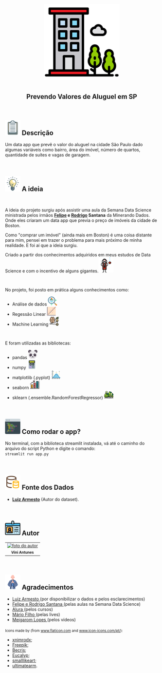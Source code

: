 <p align="center">
  <img src="Previsao_valor_aluguel/images/icone_apartamento.svg" float="center" width=250px/>
</p>
    
<h1 align="center">
  <h2 align="center"><strong align="center">Prevendo Valores de Aluguel em SP</strong></h2>
</h1>

<br>

<h2><img src="Previsao_valor_aluguel/images/descricao.svg" width=50px/> Descrição </h2>

<p>
  Um data app que prevê o valor do aluguel na cidade São Paulo dado algumas variáveis como bairro, área do imóvel, número de quartos, quantidade de suítes e vagas de garagem.
</p>

<br>

<h2><img src="Previsao_valor_aluguel/images/ideia.svg" width=50px/> A ideia </h2>
<p align="center" >
  
</p>

<br>

<p>
  A ideia do projeto surgiu após assistir uma aula da Semana Data Science ministrada pelos irmãos <strong><a href="https://www.linkedin.com/in/felipe-santana-b5515a22/">Felipe</a> e <a href="https://www.linkedin.com/in/rodrigo-santana-ferreira-0ab041128/">Rodrigo</a> Santana</strong> da <a haref="https://minerandodados.com.br/">Minerando Dados</a>. Onde eles criaram um data app que previa o preço de imóveis da cidade de Boston.
</p>

<p>Como "comprar um imóvel" (ainda mais em Boston) é uma coisa distante para mim, pensei em trazer o problema para mais próximo de minha realidade. E foi aí que a ideia surgiu.</p>

<p>
  Criado a partir dos conhecimentos adquiridos em meus estudos de Data Science e com o incentivo de alguns gigantes.<img src="Previsao_valor_aluguel/images/isaac_newton.svg" width=50px/>
</p>

<br>

<p>No projeto, foi posto em prática alguns conhecimentos como:
  <ul>
    <li>Análise de dados <img src="Previsao_valor_aluguel/images/analise_de_dados.svg" width=30px/></li>
    <li>Regessão Linear <img src="Previsao_valor_aluguel/images/regressao_linear.svg" width=30px/></li>
    <li>Machine Learning <img src="Previsao_valor_aluguel/images/machine_learning.svg" width=30px/></li>
  </ul>
  </p>
  
  <br>
  
  <p>
  E foram utilizadas as bibliotecas:
  <ul>
    <li>pandas <img src="Previsao_valor_aluguel/images/pandas.svg" width=30px/></li>
    <li>numpy <img src="Previsao_valor_aluguel/images/numpy.svg" width=30px/></li>
    <li>matplotlib (.pyplot) <img src="Previsao_valor_aluguel/images/matplotlib.svg" width=30px/></li>
    <li>seaborn <img src="Previsao_valor_aluguel/images/seaborn.svg" width=30px/></li>
    <li>sklearn (.ensemble.RandomForestRegressor) <img src="Previsao_valor_aluguel/images/random_forest.svg" width=30px/></li>
  </ul>  
</p>

<br>

<h2><img src="Previsao_valor_aluguel/images/como_rodar.svg" width=50px/> Como rodar o app? </h2>
<p>
  No terminal, com a biblioteca streamlit instalada, vá até o caminho do arquivo do script Python e digite o comando:
  <br>
  <code>streamlit run app.py</code>
  <br>
</p>

<br>

<h2><img src="Previsao_valor_aluguel/images/fonte_de_dados.svg" width=50px/> Fonte dos Dados </h2>
<ul>
    <li><a href="https://github.com/LuizArmesto/notebooks/blob/master/regressao_linear/apartamentos_alugar_sao_paulo.csv?raw=true" target="_blank"><strong>Luiz Armesto</strong></a> (Autor do dataset).</li>
</ul>
<br>

<h2><img src="Previsao_valor_aluguel/images/autor.svg" width=50px/> Autor </h2>

<table>
  <tr>
    <td align="center"><a href="https://www.linkedin.com/in/vini-antunes/" target="_blank"><img src="https://avatars0.githubusercontent.com/u/57882903?s=460&u=caee8cc76060b036952e169feba0449f2d43519e&v=4" width="150px;" alt="foto do autor"/><br /><sub><b>Vini Antunes</b></sub></a><br /></td>
  <tr>
</table>

<br>

<h2><img src="Previsao_valor_aluguel/images/agradecimentos.svg" width=50px/> Agradecimentos </h2>

<ul>
  <li><a href="https://github.com/LuizArmesto" target="_blank"> Luiz Armesto </a> (por disponibilizar o dados e pelos esclarecimentos)</li>
  <li><a href="https://minerandodados.com.br/" target="_blank"> Felipe e Rodrigo Santana </a> (pelas aulas na Semana Data Science)</li>
  <li><a href="https://www.alura.com.br/" target="_blank"> Alura </a> (pelos cursos)</li>
  <li><a href="https://www.mariofilho.com/" target="_blank"> Mário Filho </a> (pelas lives)</li>
  <li><a href="https://www.linkedin.com/in/meigarom/" target="_blank"> Meigarom Lopes </a> (pelos vídeos)</li>
</ul>

<p>
  <sub>
    <adress>
      Icons made by (from <a href="https://www.flaticon.com/br/" target="_blank" title="Flaticon"> www.flaticon.com</a> and <a href="https://icon-icons.com/pt/" target="_blank" title="Icon-Icons">www.icon-icons.com/pt/</a>):
      <ul>
        <li><a href="https://www.flaticon.com/br/autores/xnimrodx" target="_blank" title="xnimrodx">xnimrodx</a>;</li>
        <li><a href="https://www.flaticon.com/br/autores/freepik" target="_blank" title="Freepik">Freepik</a>;</li>
        <li><a href="https://www.flaticon.com/br/autores/becris" target="_blank" title="Becris">Becris</a>;</li>
        <li><a href="https://www.flaticon.com/br/autores/eucalyp" target="_blank" title="Eucalyp">Eucalyp</a>;</li>
        <li><a href="https://www.flaticon.com/br/autores/smalllikeart" target="_blank" title="smalllikeart">smalllikeart</a>;</li>
        <li><a href="https://www.flaticon.com/br/autores/ultimatearm" target="_blank" title="ultimatearm">ultimatearm</a>.</li>
      </ul>
    </adress>
  <sub>
</p>
